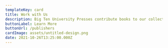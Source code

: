 ```yaml
---
templateKey: card
title: Work with Us
description: Big Ten University Presses contribute books to our collection.
buttonLabel: Learn More
buttonUrl: /publishers
cardImage: assets/untitled-design.png
date: 2021-10-26T13:25:00.000Z
---
```

